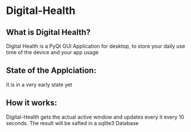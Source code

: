 # Digital-Health

## What is Digital Health?
Digital Health is a PyQt GUI Application for desktop, to store your daily use time of the device and 
your app usage


## State of the Applciation:
It is in a very early state yet


## How it works:
Digital-Health gets the actual active window and updates every it every 10 seconds.
The result will be safted in a sqlite3 Database
